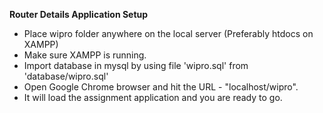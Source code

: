 **Router Details Application Setup**

* Place wipro folder anywhere on the local server (Preferably htdocs on XAMPP)
* Make sure XAMPP is running.
* Import database in mysql by using file 'wipro.sql' from 'database/wipro.sql'
* Open Google Chrome browser and hit the URL - "localhost/wipro".
* It will load the assignment application and you are ready to go.
